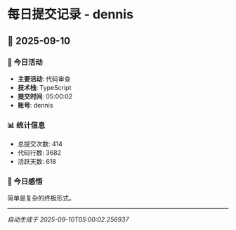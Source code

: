 # 每日提交记录 - dennis

## 📅 2025-09-10

### 🎯 今日活动
- **主要活动**: 代码审查
- **技术栈**: TypeScript
- **提交时间**: 05:00:02
- **账号**: dennis

### 📊 统计信息
- 总提交次数: 414
- 代码行数: 3682
- 活跃天数: 618

### 💭 今日感悟
简单是复杂的终极形式。

---
*自动生成于 2025-09-10T05:00:02.256937*
